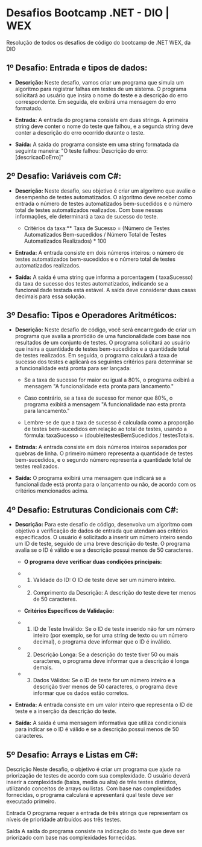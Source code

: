 # Desafios Bootcamp .NET - DIO | WEX

Resolução de todos os desafios de código do bootcamp de .NET WEX, da DIO

## 1º Desafio: Entrada e tipos de dados:

- **Descrição:**
Neste desafio, vamos criar um programa que simula um algoritmo para registrar falhas em testes de um sistema. O programa solicitará ao usuário que insira o nome do teste e a descrição do erro correspondente. Em seguida, ele exibirá uma mensagem do erro formatado.

- **Entrada:**
A entrada do programa consiste em duas strings. A primeira string deve conter o nome do teste que falhou, e a segunda string deve conter a descrição do erro ocorrido durante o teste.

- **Saída:**
A saída do programa consiste em uma string formatada da seguinte maneira:
"O teste falhou: Descrição do erro: [descricaoDoErro]"

## 2º Desafio: Variáveis com C#:

- **Descrição:**
Neste desafio, seu objetivo é criar um algoritmo que avalie o desempenho de testes automatizados. O algoritmo deve receber como entrada o número de testes automatizados bem-sucedidos e o número total de testes automatizados realizados. Com base nessas informações, ele determinará a taxa de sucesso do teste.

   * Critérios da taxa:** Taxa de Sucesso = (Número de Testes Automatizados Bem-sucedidos / Número Total de Testes Automatizados Realizados) * 100

- **Entrada:**
A entrada consiste em dois números inteiros: o número de testes automatizados bem-sucedidos e o número total de testes automatizados realizados.

- **Saída:**
A saída é uma string que informa a porcentagem ( taxaSucesso) da taxa de sucesso dos testes automatizados, indicando se a funcionalidade testada está estável. A saída deve considerar duas casas decimais para essa solução.

## 3º Desafio: Tipos e Operadores Aritméticos:

- **Descrição:**
Neste desafio de código, você será encarregado de criar um programa que avalia a prontidão de uma funcionalidade com base nos resultados de um conjunto de testes. O programa solicitará ao usuário que insira a quantidade de testes bem-sucedidos e a quantidade total de testes realizados. Em seguida, o programa calculará a taxa de sucesso dos testes e aplicará os seguintes critérios para determinar se a funcionalidade está pronta para ser lançada:

    * Se a taxa de sucesso for maior ou igual a 80%, o programa exibirá a mensagem "A funcionalidade esta pronta para lancamento."
    * Caso contrário, se a taxa de sucesso for menor que 80%, o programa exibirá a mensagem "A funcionalidade nao esta pronta para lancamento."

    * Lembre-se de que a taxa de sucesso é calculada como a proporção de testes bem-sucedidos em relação ao total de testes, usando a fórmula: 
taxaSucesso = (double)testesBemSucedidos / testesTotais.

- **Entrada:**
A entrada consiste em dois números inteiros separados por quebras de linha. O primeiro número representa a quantidade de testes bem-sucedidos, e o segundo número representa a quantidade total de testes realizados.

- **Saída:**
O programa exibirá uma mensagem que indicará se a funcionalidade está pronta para o lançamento ou não, de acordo com os critérios mencionados acima.

## 4º Desafio: Estruturas Condicionais com C#:

- **Descrição:**
Para este desafio de código, desenvolva um algoritmo com objetivo a verificação de dados de entrada que atendam aos critérios especificados. O usuário é solicitado a inserir um número inteiro sendo um ID de teste, seguido de uma breve descrição do teste. O programa avalia se o ID é válido e se a descrição possui menos de 50 caracteres.

    * **O programa deve verificar duas condições principais:**

    * 1. Validade do ID: O ID de teste deve ser um número inteiro.
    * 2. Comprimento da Descrição: A descrição do teste deve ter menos de 50 caracteres.

    * **Critérios Específicos de Validação:**

    * 1. ID de Teste Inválido:
        Se o ID de teste inserido não for um número inteiro (por exemplo, se for uma string de texto ou um número decimal), o programa deve informar que o ID é inválido.

    * 2. Descrição Longa:
        Se a descrição do teste tiver 50 ou mais caracteres, o programa deve informar que a descrição é longa demais.  

    * 3. Dados Válidos:
        Se o ID de teste for um número inteiro e a descrição tiver menos de 50 caracteres, o programa deve informar que os dados estão corretos.

- **Entrada:**
A entrada consiste em um valor inteiro que representa o ID de teste e a inserção da descrição do teste.

- **Saída:**
A saída é uma mensagem informativa que utiliza condicionais para indicar se o ID é válido e se a descrição possui menos de 50 caracteres.

## 5º Desafio: Arrays e Listas em C#:

Descrição
Neste desafio, o objetivo é criar um programa que ajude na priorização de testes de acordo com sua complexidade. O usuário deverá inserir a complexidade (baixa, media ou alta) de três testes distintos, utilizando conceitos de arrays ou listas. Com base nas complexidades fornecidas, o programa calculará e apresentará qual teste deve ser executado primeiro.

Entrada
O programa requer a entrada de três strings que representam os níveis de prioridade atribuídos aos três testes.

Saída
A saída do programa consiste na indicação do teste que deve ser priorizado com base nas complexidades fornecidas.

